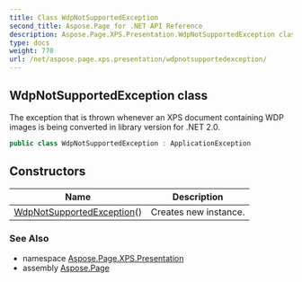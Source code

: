```yaml
---
title: Class WdpNotSupportedException
second_title: Aspose.Page for .NET API Reference
description: Aspose.Page.XPS.Presentation.WdpNotSupportedException class. The exception that is thrown whenever an XPS document containing WDP images is being converted in library version for .NET 2.0
type: docs
weight: 770
url: /net/aspose.page.xps.presentation/wdpnotsupportedexception/
---
```

## WdpNotSupportedException class

The exception that is thrown whenever an XPS document containing WDP images is being converted in library version for .NET 2.0.

```csharp
public class WdpNotSupportedException : ApplicationException
```

## Constructors

| Name | Description |
| --- | --- |
| [WdpNotSupportedException](wdpnotsupportedexception/)() | Creates new instance. |

### See Also

* namespace [Aspose.Page.XPS.Presentation](../../aspose.page.xps.presentation/)
* assembly [Aspose.Page](../../)


